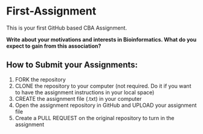 # First-Assignment

This is your first GitHub based CBA Assignment.

**Write about your motivations and interests in Bioinformatics. What do you expect to gain from this association?**

## How to Submit your Assignments:
1. FORK the repository
2. CLONE the repository to your computer (not required. Do it if you want to have the assignment instructions in your local space)
3. CREATE the assignment file (.txt) in your computer
4. Open the assignment repository in GitHub and UPLOAD your assignment file
5. Create a PULL REQUEST on the original repository to turn in the assignment
